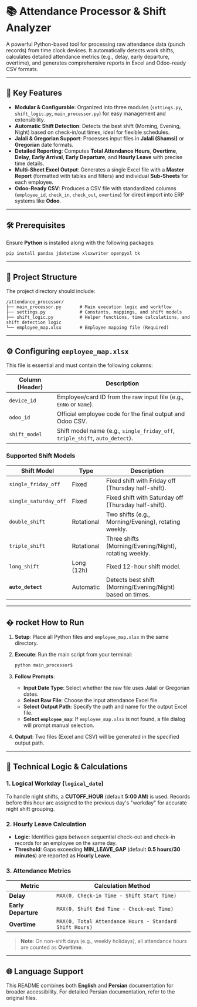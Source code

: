 # 📚 Attendance Processor & Shift Analyzer

A powerful Python-based tool for processing raw attendance data (punch records) from time clock devices. It automatically detects work shifts, calculates detailed attendance metrics (e.g., delay, early departure, overtime), and generates comprehensive reports in Excel and Odoo-ready CSV formats.

---

## 🎯 Key Features

- **Modular & Configurable**: Organized into three modules (`settings.py`, `shift_logic.py`, `main_processor.py`) for easy management and extensibility.
- **Automatic Shift Detection**: Detects the best shift (Morning, Evening, Night) based on check-in/out times, ideal for flexible schedules.
- **Jalali & Gregorian Support**: Processes input files in **Jalali (Shamsi)** or **Gregorian** date formats.
- **Detailed Reporting**: Computes **Total Attendance Hours**, **Overtime**, **Delay**, **Early Arrival**, **Early Departure**, and **Hourly Leave** with precise time details.
- **Multi-Sheet Excel Output**: Generates a single Excel file with a **Master Report** (formatted with tables and filters) and individual **Sub-Sheets** for each employee.
- **Odoo-Ready CSV**: Produces a CSV file with standardized columns (`employee_id`, `check_in`, `check_out`, `overtime`) for direct import into ERP systems like **Odoo**.

---

## 🛠️ Prerequisites

Ensure **Python** is installed along with the following packages:

```bash
pip install pandas jdatetime xlsxwriter openpyxl tk
```

---

## 📂 Project Structure

The project directory should include:

```
/attendance_processor/
├── main_processor.py       # Main execution logic and workflow
├── settings.py             # Constants, mappings, and shift models
├── shift_logic.py          # Helper functions, time calculations, and shift detection logic
└── employee_map.xlsx       # Employee mapping file (Required)
```

---

## ⚙️ Configuring `employee_map.xlsx`

This file is essential and must contain the following columns:

| Column (Header) | Description |
|-----------------|-------------|
| `device_id`     | Employee/card ID from the raw input file (e.g., `EnNo` or `Name`). |
| `odoo_id`       | Official employee code for the final output and Odoo CSV. |
| `shift_model`   | Shift model name (e.g., `single_friday_off`, `triple_shift`, `auto_detect`). |

### Supported Shift Models

| Shift Model            | Type         | Description                                      |
|------------------------|--------------|--------------------------------------------------|
| `single_friday_off`    | Fixed        | Fixed shift with Friday off (Thursday half-shift). |
| `single_saturday_off`  | Fixed        | Fixed shift with Saturday off (Thursday half-shift). |
| `double_shift`         | Rotational   | Two shifts (e.g., Morning/Evening), rotating weekly. |
| `triple_shift`         | Rotational   | Three shifts (Morning/Evening/Night), rotating weekly. |
| `long_shift`           | Long (12h)   | Fixed 12-hour shift model.                       |
| **`auto_detect`**      | Automatic    | Detects best shift (Morning/Evening/Night) based on times. |

---

## � rocket How to Run

1. **Setup**: Place all Python files and `employee_map.xlsx` in the same directory.
2. **Execute**: Run the main script from your terminal:

   ```bash
   python main_processor$
   ```

3. **Follow Prompts**:
   - **Input Date Type**: Select whether the raw file uses Jalali or Gregorian dates.
   - **Select Raw File**: Choose the input attendance Excel file.
   - **Select Output Path**: Specify the path and name for the output Excel file.
   - **Select `employee_map`**: If `employee_map.xlsx` is not found, a file dialog will prompt manual selection.

4. **Output**: Two files (Excel and CSV) will be generated in the specified output path.

---

## 🔧 Technical Logic & Calculations

### 1. Logical Workday (`logical_date`)
To handle night shifts, a **CUTOFF_HOUR** (default **5:00 AM**) is used. Records before this hour are assigned to the previous day's "workday" for accurate night shift grouping.

### 2. Hourly Leave Calculation
- **Logic**: Identifies gaps between sequential check-out and check-in records for an employee on the same day.
- **Threshold**: Gaps exceeding **MIN_LEAVE_GAP** (default **0.5 hours/30 minutes**) are reported as **Hourly Leave**.

### 3. Attendance Metrics
| Metric            | Calculation Method                              |
|-------------------|------------------------------------------------|
| **Delay**         | `MAX(0, Check-in Time - Shift Start Time)`     |
| **Early Departure** | `MAX(0, Shift End Time - Check-out Time)`     |
| **Overtime**      | `MAX(0, Total Attendance Hours - Standard Shift Hours)` |

> **Note**: On non-shift days (e.g., weekly holidays), all attendance hours are counted as **Overtime**.

---

## 🌐 Language Support
This README combines both **English** and **Persian** documentation for broader accessibility. For detailed Persian documentation, refer to the original files.
